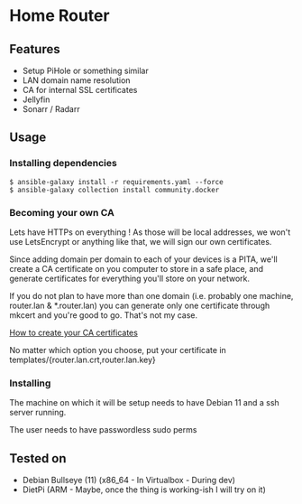 # Home Router

## Features

- Setup PiHole or something similar
- LAN domain name resolution
- CA for internal SSL certificates
- Jellyfin
- Sonarr / Radarr

## Usage

### Installing dependencies
```
$ ansible-galaxy install -r requirements.yaml --force
$ ansible-galaxy collection install community.docker

```

### Becoming your own CA

Lets have HTTPs on everything ! As those will be local addresses, we won't use LetsEncrypt or anything like that, we will sign our own certificates.

Since adding domain per domain to each of your devices is a PITA, we'll create a CA certificate on you computer to store in a safe place, and generate certificates for everything you'll store on your network.

If you do not plan to have more than one domain (i.e. probably one machine, router.lan & *.router.lan) you can generate only one certificate through mkcert and you're good to go. That's not my case.

[How to create your CA certificates](/be-your-own-ca.md)

No matter which option you choose, put your certificate in templates/{router.lan.crt,router.lan.key}

### Installing

The machine on which it will be setup needs to have Debian 11 and a ssh server running.

The user needs to have passwordless sudo perms

## Tested on

- Debian Bullseye (11) (x86_64 - In Virtualbox - During dev)
- DietPi (ARM - Maybe, once the thing is working-ish I will try on it)
